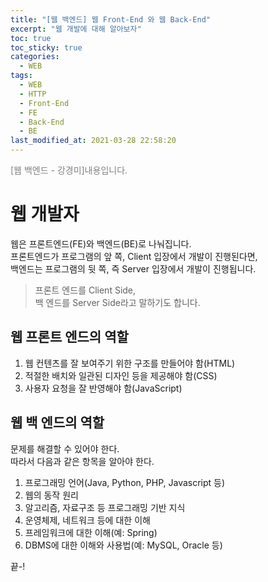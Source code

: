 ```yaml
---
title: "[웹 백엔드] 웹 Front-End 와 웹 Back-End"
excerpt: "웹 개발에 대해 알아보자"
toc: true
toc_sticky: true
categories:
  - WEB
tags:
  - WEB
  - HTTP
  - Front-End
  - FE
  - Back-End
  - BE
last_modified_at: 2021-03-28 22:58:20
---
```

<span style="color:grey">[웹 백엔드 - 강경미]내용입니다.</span>

# 웹 개발자
웹은 프론트엔드(FE)와 백엔드(BE)로 나눠집니다.  
프론트엔드가 프로그램의 앞 쪽, Client 입장에서 개발이 진행된다면,  
백엔드는 프로그램의 뒷 쪽, 즉 Server 입장에서 개발이 진행됩니다.
> 프론트 엔드를 Client Side,  
> 백 엔드를 Server Side라고 말하기도 합니다. 

## 웹 프론트 엔드의 역할 
1. 웹 컨텐츠를 잘 보여주기 위한 구조를 만들어야 함(HTML)  
2. 적절한 배치와 일관된 디자인 등을 제공해야 함(CSS)  
3. 사용자 요청을 잘 반영해야 함(JavaScript)  

## 웹 백 엔드의 역할
문제를 해결할 수 있어야 한다.  
따라서 다음과 같은 항목을 알아야 한다.  
1. 프로그래밍 언어(Java, Python, PHP, Javascript 등)
2. 웹의 동작 원리
3. 알고리즘, 자료구조 등 프로그래밍 기반 지식
4. 운영체제, 네트워크 등에 대한 이해
5. 프레임워크에 대한 이해(예: Spring)
6. DBMS에 대한 이해와 사용법(예: MySQL, Oracle 등)

끝-!